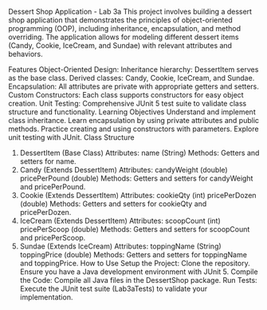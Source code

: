 Dessert Shop Application - Lab 3a
This project involves building a dessert shop application that demonstrates the principles of object-oriented programming (OOP), including inheritance, encapsulation, and method overriding. The application allows for modeling different dessert items (Candy, Cookie, IceCream, and Sundae) with relevant attributes and behaviors.

Features
Object-Oriented Design:
Inheritance hierarchy: DessertItem serves as the base class.
Derived classes: Candy, Cookie, IceCream, and Sundae.
Encapsulation:
All attributes are private with appropriate getters and setters.
Custom Constructors:
Each class supports constructors for easy object creation.
Unit Testing:
Comprehensive JUnit 5 test suite to validate class structure and functionality.
Learning Objectives
Understand and implement class inheritance.
Learn encapsulation by using private attributes and public methods.
Practice creating and using constructors with parameters.
Explore unit testing with JUnit.
Class Structure
1. DessertItem (Base Class)
Attributes: name (String)
Methods:
Getters and setters for name.
2. Candy (Extends DessertItem)
Attributes:
candyWeight (double)
pricePerPound (double)
Methods:
Getters and setters for candyWeight and pricePerPound.
3. Cookie (Extends DessertItem)
Attributes:
cookieQty (int)
pricePerDozen (double)
Methods:
Getters and setters for cookieQty and pricePerDozen.
4. IceCream (Extends DessertItem)
Attributes:
scoopCount (int)
pricePerScoop (double)
Methods:
Getters and setters for scoopCount and pricePerScoop.
5. Sundae (Extends IceCream)
Attributes:
toppingName (String)
toppingPrice (double)
Methods:
Getters and setters for toppingName and toppingPrice.
How to Use
Setup the Project:
Clone the repository.
Ensure you have a Java development environment with JUnit 5.
Compile the Code:
Compile all Java files in the DessertShop package.
Run Tests:
Execute the JUnit test suite (Lab3aTests) to validate your implementation.
